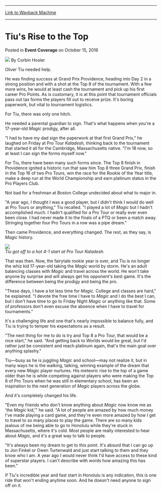 
---
[Link to Wayback Machine](https://web.archive.org/web/20161018151127/http://magic.wizards.com/en/events/coverage/ptkld/tius-rise-to-the-top-2016-10-14)

[_metadata_:author]:- "Corbin Hosler"
[_metadata_:description]:- "Oliver Tiu needed help.&#13; &#13; He was finding success at Grand Prix Providence, heading into Day 2 in a strong position and with a shot at the Top 8 of the tournament. With a few more wins, he would at least cash the tournament and pick up his first career Pro Points. As is customary, it is at this point that tournament officials pass out tax forms the players fill out to receive prize. It's boring paperwork, but vital to tournament logistics.&#13; &#13; For Tiu, there was only one hitch."
[_metadata_:generator]:- "Drupal 7 (http://drupal.org)"
[_metadata_:node]:- "1083521"
[_metadata_:path_date]:- "2016-10-14"
[_metadata_:publish_date]:- "2016-10-15"
[_metadata_:source]:- "div-main-content"
[_metadata_:title]:- "Tiu's Rise to the Top"
[_metadata_:wayback_capture_timestamp]:- "2016-10-18 15:11:27"
[_metadata_:wayback_raw_url]:- "https://web.archive.org/web/20161018151127id_/http://magic.wizards.com/en/events/coverage/ptkld/tius-rise-to-the-top-2016-10-14"
[_metadata_:wayback_url]:- "http://magic.wizards.com/en/events/coverage/ptkld/tius-rise-to-the-top-2016-10-14"
---


Tiu's Rise to the Top
=====================



 Posted in **Event Coverage**
 on October 15, 2016 






![](https://media.magic.wizards.com/styles/auth_small/public/images/person/hosler.jpg)
By Corbin Hosler











Oliver Tiu needed help.


He was finding success at Grand Prix Providence, heading into Day 2 in a strong position and with a shot at the Top 8 of the tournament. With a few more wins, he would at least cash the tournament and pick up his first career Pro Points. As is customary, it is at this point that tournament officials pass out tax forms the players fill out to receive prize. It's boring paperwork, but vital to tournament logistics.


For Tiu, there was only one hitch.


He needed a parental guardian to sign. That's what happens when you're a 17-year-old *Magic* prodigy, after all.


"I had to have my dad sign the paperwork at that first Grand Prix," he laughed on Friday at Pro Tour *Kaladesh,* thinking back to the tournament that started it all for the Cambridge, Massachusetts native. "I'm 18 now, so at least I can sign the forms myself now."


For Tiu, there have been many such forms since. The Top 8 finish in Providence ignited a historic run that saw him Top 8 three Grand Prix, finish in the Top 16 of two Pro Tours, win the race for the Rookie of the Year title, make a deep run at the World Championship and earn platinum status in the Pro Players Club.


Not bad for a freshman at Boston College undecided about what to major in.


"A year ago, I thought I was a good player, but I didn't think I would do well at Pro Tours or anything," Tiu recalled. "I played a lot of *Magic* but I hadn't accomplished much. I hadn't qualified for a Pro Tour or really ever even been close. I had never made it to the finals of a PTQ or been a match away. Stringing together four Pro Tours in a row was a pipe dream."


Then came Providence, and everything changed. The rest, as they say, is *Magic* history.


**![](https://media.wizards.com/2016/events/ptkld/r4_tiu.jpg)**  
*Tiu got off to a hot 4-1 start at Pro Tour Kaladesh.*


That was then. Now, the fairytale rookie year is over, and Tiu is no longer the whiz kid 17-year-old taking the *Magic* world by storm. He's an adult balancing classes with *Magic* and travel across the world. He won't take anyone by surprise and will always get his opponent's best game. It's the difference between being the prodigy and being the pro.


"These days, I have a lot less time for *Magic.* College and classes are hard," he explained. "I devote the free time I have to *Magic* and I do the best I can, but I don't have time to go to Friday Night *Magic* or anything like that. Some of professors don't even excuse the absence when I have to travel for tournaments."


It's a challenging life and one that's nearly impossible to balance fully, and Tiu is trying to temper his expectations as a result.


"The next thing for me to do is try and Top 8 a Pro Tour, that would be a nice start," he said. "And getting back to Worlds would be great, but I'd rather just be consistent and reach platinum again, that's the main goal over anything splashy."


Tiu—busy as he is juggling *Magic* and school—may not realize it, but in many ways he is the walking, talking, winning example of the dream that every new *Magic* player nurtures. His meteoric rise to the top of a game older than he is while competing against players who were making the Top 8 of Pro Tours when he was still in elementary school, has been an inspiration to the next generation of *Magic* players across the globe.


And it's completely changed his life.


"Even my friends who don't know anything about *Magic* now know me as 'the *Magic* kid,'" he said. "A lot of people are amazed by how much money I've made playing a card game, and they're even more amazed by how I get to travel to so many places to play the game. There are so many kids jealous of me being able to go to Honolulu while they're stuck in Massachusetts, where it's cold. Most people are really interested to hear about *Magic,* and it's a great way to talk to people.


"It's always been my dream to get to this point. It's absurd that I can go up to Jon Finkel or Owen Turtenwald and just start talking to them and they know who I am. A year ago I would never think I'd have access to these kind of superstar players. I can't describe with words how amazing this has been."


If Tiu's incredible year and fast start in Honolulu is any indication, this is one ride that won't ending anytime soon. And he doesn't need anyone to sign off on it.







